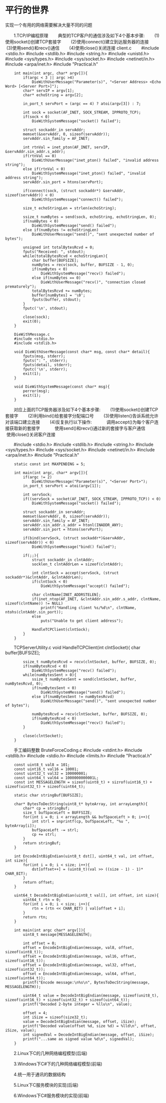 # 平行的世界
实现一个有用的网络需要解决大量不同的问题

        1.TCP/IP编程原理
        典型的TCP客户的通信涉及如下4个基本步骤:
        (1)使用socket()创建TCP套接字
        (2)使用connect()建立到达服务器的连接
        (3)使用send()和recv()通信
        (4)使用close()关闭连接
        client.c
        #include <stdio.h>
        #include <stdlib.h>
        #include <string.h>
        #include <unistd.h>
        #include <sys/types.h>
        #include <sys/socket.h>
        #include <netinet/in.h>
        #include <arpa/inet.h>
        #include "Practical.h"
        
        int main(int argc, char* argv[]){
            if(argc < 3 || argc >4)
                DieWithUserMessage("Parameter(s)", "<Server Address> <Echo Word> [<Server Port>]");
            char* servIP = argv[1];
            char* echoString = argv[2];
            
            in_port_t servPort = (argc == 4) ? atoi(argv[3]) : 7;
            
            int sock = socket(AF_INET, SOCK_STREAM, IPPROTO_TCP);
            if(sock < 0)
                DieWithSystemMessage("socket() failed");
                
            struct sockaddr_in servAddr;
            memset(&servAddr, 0, sizeof(servAddr));
            servAddr.sin_family = AF_INET;
            
            int rtnVal = inet_pton(AF_INET, servIP, &servAddr.sin_addr.s_addr);
            if(rtnVal == 0)
                DieWithUserMessage("inet_pton() failed", "invalid address string");
            else if(rtnVal < 0)
                DieWithSystemMessage("inet_pton() failed", "invalid address string");
            servAddr.sin_port = htons(servPort);
            
            if(connect(sock, (struct sockaddr*) &servAddr, sizeof(servAddr)) < 0)
                DieWithSystemMessage("connect() failed");
            
            size_t echoStringLen = strlen(echoString);
            
            ssize_t numBytes = send(sock, echoString, echoStringLen, 0);
            if(numBytes < 0)
                DieWithSystemMessage("send() failed");
            else if(numBytes != echoStringLen)
                DieWithUserMessage("send()", "sent unexpected number of bytes");
                
            unsigned int totalBytesRcvd = 0;
            fputs("Received: ", stdout);
            while(totalBytesRcvd < echoStringLen){
                char buffer[BUFSIZE];
                numBytes = recv(sock, buffer, BUFSIZE - 1, 0);
                if(numBytes < 0)
                    DieWithSystemMessage("recv() failed");
                else if(numBytes == 0)
                    DieWithUserMessage("recv()", "connection closed prematurely");
                totalBytesRcvd += numBytes;
                buffer[numBytes] = '\0';
                fputs(buffer, stdout);
            }
            fputc('\n', stdout);
            
            close(sock);
            exit(0);
        }
        
        DieWithMessage.c
        #include <stdio.h>
        #include <stdlib.h>
        
        void DieWithUserMessage(const char* msg, const char* detail){
            fputs(msg, stderr);
            fputs(": ", stderr);
            fputs(detail, stderr);
            fputc('\n', stderr);
            exit(1);
        }
        
        void DieWithSystemMessage(const char* msg){
            perror(msg);
            exit(1);
        }
        
        对应上面的TCP服务器涉及如下4个基本步骤:
        (1)使用socket()创建TCP套接字
        (2)利用bind()给套接字分配端口号
        (3)使用listen()告诉系统允许对该端口建立连接
        (4)反复执行以下操作:
            调用accept()为每个客户连接获取新的套接字
            使用send()和recv()通过新的套接字与客户通信
            使用close()关闭客户连接
            
        #include <stdio.h>
        #include <stdlib.h>
        #include <string.h>
        #include <sys/types.h>
        #include <sys/socket.h>
        #include <netinet/in.h>
        #include <arpa/inet.h>
        #include "Practical.h"
        
        static const int MAXPENDING = 5;
        
        int main(int argc, char* argv[]){
            if(argc != 2)
                DieWithUserMessage("Parameter(s)", "<Server Port>");
            in_port_t servPort = atoi(argv[1]);
            
            int servSock;
            if((servSock = socket(AF_INET, SOCK_STREAM, IPPROTO_TCP)) < 0)
                DieWithSystemMessage("socket() failed");
                
            struct sockaddr_in servAddr;
            memset(&servAddr, 0, sizeof(servAddr));
            servAddr.sin_family = AF_INET;
            servAddr.sin_addr.s_addr = htonl(INADDR_ANY);
            servAddr.sin_port = htons(servPort);
            
            if(bind(servSock, (struct sockaddr*)&servAddr, sizeof(servAddr)) < 0)
                DieWithSystemMessage("bind() failed");
                
            if(;;){
                struct sockaddr_in clntAddr;
                socklen_t clntAddrLen = sizeof(clntAddr);
                
                int clntSock = accept(servSock, (struct sockaddr*)&clntAddr, &clntAddrLen);
                if(clntSock < 0)
                    DieWithSystemMessage("accept() failed");
                    
                char clntName[INET_ADDRSTELEN];
                if(inet_ntop(AF_INET, &clntAddr.sin_addr.s_addr, clntName, sizeof(clntName)) != NULL)
                    printf("Handling client %s/%d\n", clntName, ntohs(clntAddr.sin_port));
                else
                    puts("Unable to get client address");
                    
                HandleTCPClient(clntSock);
            }
        }
        
        TCPServerUtility.c
        void HandleTCPClient(int clntSocket){
            char buffer[BUFSIZE];
            
            ssize_t numBytesRcvd = recv(clntSocket, buffer, BUFSIZE, 0);
            if(numBytesRcvd < 0)
                DieWithSystemMessage("recv() failed");
            while(numBytesSent > 0){
                ssize_t numBytesSent = send(clntSocket, buffer, numBytesRcvd, 0);
                if(numBytesSent < 0)
                    DieWithSystemMessage("send() failed");
                else if(numBytesSent != numBytesRcvd)
                    DieWithUserMessage("send()", "sent unexpected number of bytes");
                    
                numBytesRcvd = recv(clntSocket, buffer, BUFSIZE, 0);
                if(numBytesRcvd < 0)
                    DieWithSystemMessage("recv() failed");
            }
            
            close(clntSocket);
        }
        
        手工编码整数
        BruteForceCoding.c
        #include <stdint.h>
        #include <stdlib.h>
        #include <stdio.h>
        #include <limits.h>
        #include "Practical.h"
        
        const uint8_t val8 = 101;
        const uint16_t val16 = 10001;
        const uint32_t val32 = 100000001;
        const uint64_t val64 = 1000000000001L;
        const int MESSAGELENGTH = sizeof(uint8_t) + sizrof(uint16_t) + sizeof(uint32_t) + sizeof(uint64_t);
        
        static char stringBuf[BUFSIZE];
        
        char* BytesToDecString(uint8_t* byteArray, int arrayLength){
            char* cp = stringBuf;
            size_t bufSpaceLeft = BUFFSIZE;
            for(int i = 0; i < arrayLength && bufSpaceLeft > 0; i++){
                int strl = snprintf(cp, bufSpaceLeft, "%u ", byteArray[i]);
                bufSpaceLeft -= strl;
                cp += strl;
            }
            return stringBuf;
        }
        
        int EncodeIntBigEndian(uint8_t dst[], uint64_t val, int offset, int size){
            for(int i = 0; i < size; i++){
                dst[offset++] = (uint8_t)(val >> ((size - 1) - 1)* CHAR_BIT);
            }
            return offset;
        }
        
        uint64_t DecodeIntBigEndian(uint8_t val[], int offset, int size){
            uint64_t rtn = 0;
            for(int i = 0; i < size; i++){
                rtn = (rtn << CHAR_BIT) | val[offset + i];
            }
            return rtn;
        }
        
        int main(int argc char* argv[]){
            uint8_t message[MESSAGELENGTH];
            
            int offset = 0;
            offset = EncodeIntBigEndian(message, val8, offset, sizeof(uint8_t));
            offset = EncodeIntBigEndian(message, val16, offset, sizeof(uint16_t));
            offset = EncodeIntBigEndian(message, val32, offset, sizeof(uint32_t));
            offset = EncodeIntBigEndian(message, val64, offset, sizeof(uint64_t));
            printf("Encode message:\n%s\n", BytesToDecString(message, MESSAGELENGTH));
            
            uint64_t value = DecodeIntBigEndian(message, sizeof(unit8_t), sizeof(uint16_t) + sizeof(uint32_t) + sizeof(uint64_t));
            printf("Decoded 2-byte integer = %llu\n", value);
            
            offset = 4;
            int iSize = sizeof(size32_t);
            value = DecodeIntBigEndian(message, offset, iSize);
            printf("Decoded value(offset %d, size %d) = %lld\n", offset, iSize, value);
            int signedVal = DecodeIntBigEndian(message, offset, iSize);
            printf("...same as signed value %d\n", signedVal);
        }
        
        2.Linux下C的几种网络编程模型(后端)
        
        3.Windows下C#下的几种网络编程模型(前端)
        
        4.统一用于通讯的数据结构
        
        5.Linux下C服务模块的实现(后端)
        
        6.Windows下C#服务模块的实现(前端)
        
